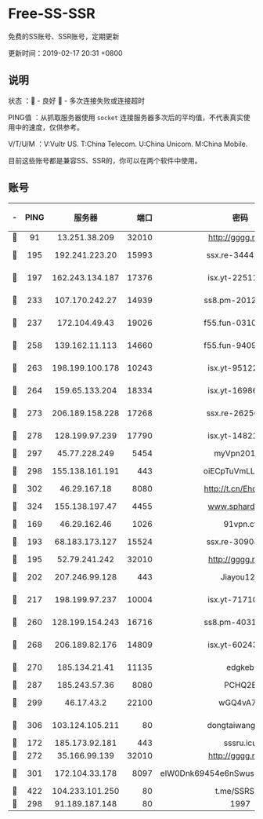 # Free-SS-SSR

免费的SS账号、SSR账号，定期更新

更新时间：2019-02-17 20:31 +0800

## 说明

状态     ：🙂 - 良好 🙁 - 多次连接失败或连接超时

PING值   ：从抓取服务器使用 `socket` 连接服务器多次后的平均值，不代表真实使用中的速度，仅供参考。

V/T/U/M  ：V:Vultr US. T:China Telecom. U:China Unicom. M:China Mobile.

目前这些账号都是兼容SS、SSR的，你可以在两个软件中使用。

## 账号

|-|PING|服务器|端口|密码|加密方式|区域|V/T/U/M|
|:----:|:----:|:-----:|-----:|:----:|:----:|:----:|:----:|
|🙂|91|13.251.38.209|32010|http://gggg.rocks|chacha20|SG|10↑/10↑/10↑/10↑|
|🙂|195|192.241.223.20|15993|ssx.re-34442066|aes-256-cfb|US|7↑/6↑/6↑/6↑|
|🙂|197|162.243.134.187|17376|isx.yt-22511137|aes-256-cfb|US|10↑/10↑/10↑/10↑|
|🙂|233|107.170.242.27|14939|ss8.pm-20121977|aes-256-cfb|US|10↑/10↑/9↑/10↑|
|🙂|237|172.104.49.43|19026|f55.fun-03102738|aes-256-cfb|SG|7↑/6↑/6↑/6↑|
|🙂|258|139.162.11.113|14660|f55.fun-94092680|aes-256-cfb|SG|9↑/10↑/9↑/10↑|
|🙂|263|198.199.100.178|10243|isx.yt-95122383|aes-256-cfb|US|10↑/10↑/10↑/10↑|
|🙂|264|159.65.133.204|18334|isx.yt-16986741|aes-256-cfb|SG|10↑/10↑/10↑/10↑|
|🙂|273|206.189.158.228|17268|ssx.re-26256938|aes-256-cfb|SG|7↑/6↑/6↑/6↑|
|🙂|278|128.199.97.239|17790|isx.yt-14821817|aes-256-cfb|SG|10↑/10↑/10↑/10↑|
|🙂|297|45.77.228.249|5454|myVpn2019[]|rc4-md5|GB|10↑/10↑/10↑/10↑|
|🙂|298|155.138.161.191|443|oiECpTuVmLLxk4Ts|aes-256-cfb|US|9↑/10↑/10↑/9↑|
|🙂|302|46.29.167.18|8080|http://t.cn/EhdmTxe|rc4-md5|RU|10↑/10↑/10↑/10↑|
|🙂|324|155.138.197.47|4455|www.sphard.com|aes-256-cfb|US|8↑/9↑/9↑/9↑|
|🙂|169|46.29.162.46|1026|91vpn.cf|rc4-md5|RU|8↑/10↑/10↑/10↑|
|🙂|193|68.183.173.127|15524|ssx.re-30908563|aes-256-cfb|US|7↑/6↑/6↑/6↑|
|🙂|195|52.79.241.242|32010|http://gggg.rocks|chacha20|KR|9↑/8↓/9↑/9↑|
|🙂|202|207.246.99.128|443|Jiayou123|aes-256-cfb|US|9↑/10↑/10↑/10↑|
|🙂|217|198.199.97.237|10004|isx.yt-71710989|aes-256-cfb|US|10↑/10↑/10↑/10↑|
|🙂|260|128.199.154.243|16716|ss8.pm-40312717|aes-256-cfb|SG|10↑/10↑/9↑/10↑|
|🙂|268|206.189.82.176|14809|isx.yt-60243867|aes-256-cfb|SG|10↑/10↑/10↑/10↑|
|🙂|270|185.134.21.41|11135|edgkeb|aes-256-cfb|GB|10↑/10↑/10↑/10↑|
|🙂|287|185.243.57.36|8080|PCHQ2E|rc4-md5|US|10↑/9↑/9↑/8↑|
|🙂|299|46.17.43.2|22100|wGQ4vA7D|aes-256-gcm|RU|5↓/10↑/10↑/10↑|
|🙂|306|103.124.105.211|80|dongtaiwang.com|aes-256-cfb|US|9↑/10↑/10↑/10↑|
|🙁|172|185.173.92.181|443|sssru.icu|rc4-md5|RU|9↑/9↑/9↑/9↑|
|🙁|272|35.166.99.139|32010|http://gggg.rocks|chacha20|US|10↑/9↑/9↑/10↑|
|🙁|301|172.104.33.178|8097|eIW0Dnk69454e6nSwuspv9DmS201tQ0D|aes-256-cfb|SG|10↑/10↑/10↑/10↑|
|🙁|422|104.233.101.250|80|t.me/SSRSUB|rc4-md5|CA|10↑/10↑/10↑/10↑|
|🙁|298|91.189.187.148|80|1997|chacha20|US|10↑/10↑/10↑/10↑|
